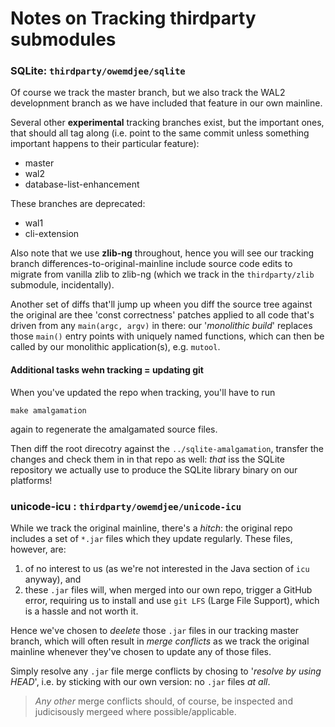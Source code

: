 # Notes on Tracking thirdparty submodules

### SQLite: `thirdparty/owemdjee/sqlite`

Of course we track the master branch, but we also track the WAL2 developnment branch as we have included that feature in our own mainline.

Several other **experimental** tracking branches exist, but the important ones, that should all tag along (i.e. point to the same commit unless something important happens to their particular feature):

- master
- wal2
- database-list-enhancement

These branches are deprecated:

- wal1
- cli-extension

Also note that we use **zlib-ng** throughout, hence you will see our tracking branch differences-to-original-mainline include source code edits to migrate from vanilla zlib to zlib-ng (which we track in the `thirdparty/zlib` submodule, incidentally).

Another set of diffs that'll jump up wheen you diff the source tree against the original are thee 'const correctness' patches applied to all code that's driven from any `main(argc, argv)` in there: our '*monolithic build*' replaces those `main()` entry points with uniquely named functions, which can then be called by our monolithic application(s), e.g. `mutool`.



#### Additional tasks wehn tracking = updating git

When you've updated the repo when tracking, you'll have to run

```
make amalgamation
```

again to regenerate the amalgamated source files.

Then diff the root direcotry against the `../sqlite-amalgamation`, transfer the changes and check them in in that repo as well: *that* iss the SQLite repository we actually use to produce the SQLite library binary on our platforms!



### unicode-icu : `thirdparty/owemdjee/unicode-icu`

While we track the original mainline, there's a *hitch*: the original repo includes a set of `*.jar` files which they update regularly. These files, however, are:

1. of no interest to us (as we're not interested in the Java section of `icu` anyway), and
2. these `.jar` files will, when merged into our own repo, trigger a GitHub error, requiring us to install and use `git LFS` (Large File Support), which is a hassle and not worth it.

Hence we've chosen to *deelete* those `.jar` files in our tracking master branch, which will often result in *merge conflicts* as we track the original mainline whenever they've chosen to update any of those files.

Simply resolve any `.jar` file merge conflicts by chosing to '*resolve by using HEAD*', i.e. by sticking with our own version: no `.jar` files *at all*.

> *Any other* merge conflicts should, of course, be inspected and judicisously mergeed where possible/applicable.



